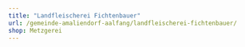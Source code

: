 ```yaml
---
title: "Landfleischerei Fichtenbauer"
url: /gemeinde-amaliendorf-aalfang/landfleischerei-fichtenbauer/
shop: Metzgerei
---
```

